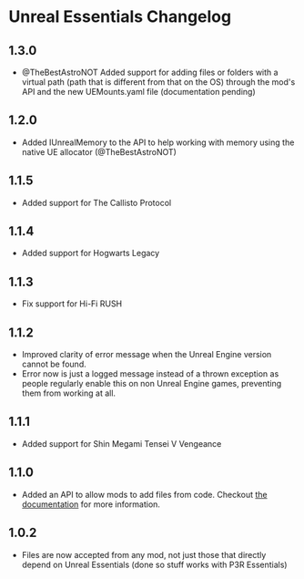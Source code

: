 # Unreal Essentials Changelog
## 1.3.0
- @TheBestAstroNOT Added support for adding files or folders with a virtual path (path that is different from that on the OS) through the mod's API and the new UEMounts.yaml file (documentation pending)

## 1.2.0
- Added IUnrealMemory to the API to help working with memory using the native UE allocator (@TheBestAstroNOT)

## 1.1.5
- Added support for The Callisto Protocol

## 1.1.4
- Added support for Hogwarts Legacy

## 1.1.3
- Fix support for Hi-Fi RUSH

## 1.1.2
- Improved clarity of error message when the Unreal Engine version cannot be found.
- Error now is just a logged message instead of a thrown exception as people regularly enable this on non Unreal Engine games, preventing them from working at all.

## 1.1.1
- Added support for Shin Megami Tensei V Vengeance

## 1.1.0
- Added an API to allow mods to add files from code. Checkout [the documentation](https://github.com/AnimatedSwine37/UnrealEssentials/tree/master/UnrealEssentials.Interfaces/README.md) for more information.

## 1.0.2
- Files are now accepted from any mod, not just those that directly depend on Unreal Essentials (done so stuff works with P3R Essentials)